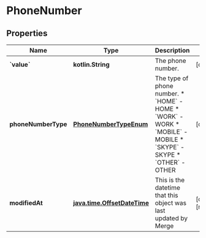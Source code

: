 
# PhoneNumber

## Properties
Name | Type | Description | Notes
------------ | ------------- | ------------- | -------------
**&#x60;value&#x60;** | **kotlin.String** | The phone number. |  [optional]
**phoneNumberType** | [**PhoneNumberTypeEnum**](PhoneNumberTypeEnum.md) | The type of phone number.  * &#x60;HOME&#x60; - HOME * &#x60;WORK&#x60; - WORK * &#x60;MOBILE&#x60; - MOBILE * &#x60;SKYPE&#x60; - SKYPE * &#x60;OTHER&#x60; - OTHER |  [optional]
**modifiedAt** | [**java.time.OffsetDateTime**](java.time.OffsetDateTime.md) | This is the datetime that this object was last updated by Merge |  [optional] [readonly]



